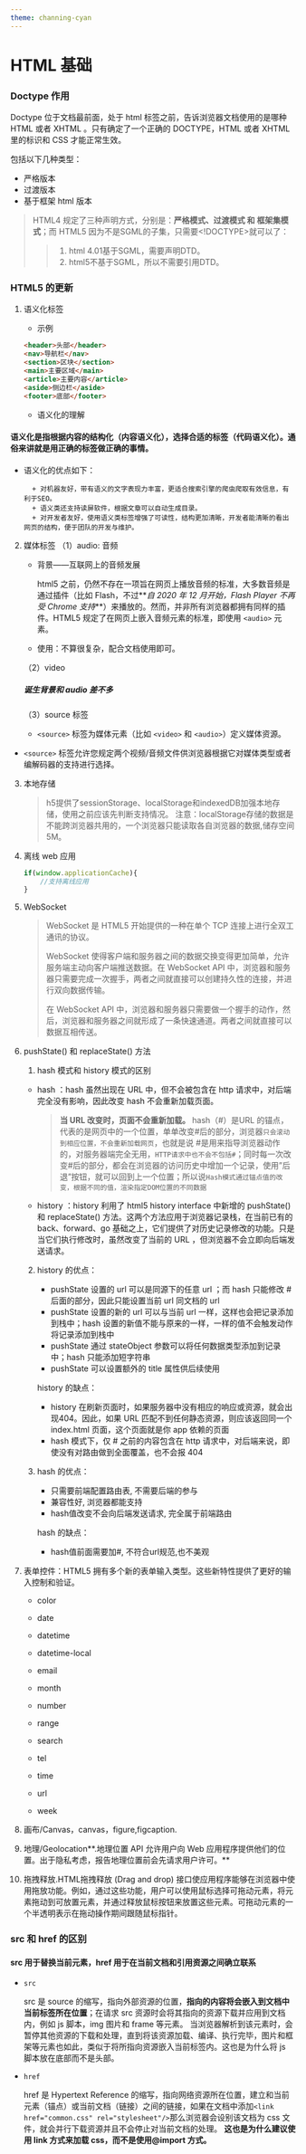 ```yaml
---
theme: channing-cyan
---
```


# HTML 基础

### Doctype 作用

Doctype 位于文档最前面，处于 html 标签之前，告诉浏览器文档使用的是哪种 HTML 或者 XHTML 。只有确定了一个正确的 DOCTYPE，HTML 或者 XHTML 里的标识和 CSS 才能正常生效。</br>

包括以下几种类型：

- 严格版本
- 过渡版本
- 基于框架 html 版本

> HTML4 规定了三种声明方式，分别是：**严格模式、过渡模式 和 框架集模式**；而 HTML5 因为不是SGML的子集，只需要<!DOCTYPE>就可以了：
>
> > 1. html 4.01基于SGML，需要声明DTD。
> > 2. html5不基于SGML，所以不需要引用DTD。

### HTML5 的更新

1. 语义化标签

   - 示例

   ```html
   <header>头部</header>
   <nav>导航栏</nav>
   <section>区块</section>
   <main>主要区域</main>
   <article>主要内容</article>
   <aside>侧边栏</aside>
   <footer>底部</footer>
   ```

   - 语义化的理解

#### 语义化是指根据内容的结构化（内容语义化），选择合适的标签（代码语义化）。通俗来讲就是⽤正确的标签做正确的事情。

- 语义化的优点如下：

        + 对机器友好，带有语义的⽂字表现⼒丰富，更适合搜索引擎的爬⾍爬取有效信息，有利于SEO。
        + 语义类还⽀持读屏软件，根据⽂章可以⾃动⽣成⽬录。
        + 对开发者友好，使⽤语义类标签增强了可读性，结构更加清晰，开发者能清晰的看出⽹⻚的结构，便于团队的开发与维护。

2. 媒体标签
   （1）audio: 音频

   - 背景——互联网上的音频发展

     html5 之前，仍然不存在一项旨在网页上播放音频的标准，大多数音频是通过插件（比如 Flash，不过**_自 2020 年 12 月开始，Flash Player 不再受 Chrome 支持_**）来播放的。然而，并非所有浏览器都拥有同样的插件。HTML5 规定了在网页上嵌入音频元素的标准，即使用 `<audio>` 元素。

   - 使用：不算很复杂，配合文档使用即可。
   
   （2）video
   
   ##### 	诞生背景和 audio 差不多
   
   （3）source 标签
   
   - `<source>` 标签为媒体元素（比如 `<video>` 和 `<audio>`）定义媒体资源。
- `<source>` 标签允许您规定两个视频/音频文件供浏览器根据它对媒体类型或者编解码器的支持进行选择。
	
3. 本地存储

   > h5提供了sessionStorage、localStorage和indexedDB加强本地存储，使用之前应该先判断支持情况。
   > 注意：localStorage存储的数据是不能跨浏览器共用的，一个浏览器只能读取各自浏览器的数据,储存空间5M。

4. 离线 web 应用

   ```js
   if(window.applicationCache){
       //支持离线应用
   }
   ```

5. WebSocket

   > WebSocket 是 HTML5 开始提供的一种在单个 TCP 连接上进行全双工通讯的协议。
   >
   > WebSocket 使得客户端和服务器之间的数据交换变得更加简单，允许服务端主动向客户端推送数据。在 WebSocket API 中，浏览器和服务器只需要完成一次握手，两者之间就直接可以创建持久性的连接，并进行双向数据传输。
   >
   > 在 WebSocket API 中，浏览器和服务器只需要做一个握手的动作，然后，浏览器和服务器之间就形成了一条快速通道。两者之间就直接可以数据互相传送。

6. pushState() 和 replaceState() 方法

   1. hash 模式和 history 模式的区别

     + hash ：hash 虽然出现在 URL 中，但不会被包含在 http 请求中，对后端完全没有影响，因此改变 hash 不会重新加载页面。

       > **当 URL 改变时，页面不会重新加载。** hash（#）是URL 的锚点，代表的是网页中的一个位置，单单改变#后的部分，浏览器`只会滚动到相应位置，不会重新加载网页`，也就是说 #是用来指导浏览器动作的，对服务器端完全无用，`HTTP请求中也不会不包括#`；同时每一次改变#后的部分，都会在浏览器的访问历史中增加一个记录，使用”后退”按钮，就可以回到上一个位置；所以说`Hash模式通过锚点值的改变，根据不同的值，渲染指定DOM位置的不同数据`

     + history ：history 利用了 html5 history interface 中新增的 pushState() 和 replaceState() 方法。这两个方法应用于浏览器记录栈，在当前已有的 back、forward、go 基础之上，它们提供了对历史记录修改的功能。只是当它们执行修改时，虽然改变了当前的 URL ，但浏览器不会立即向后端发送请求。

   2. history 的优点：

      - pushState 设置的 url 可以是同源下的任意 url ；而 hash 只能修改 # 后面的部分，因此只能设置当前 url 同文档的 url
      - pushState 设置的新的 url 可以与当前 url 一样，这样也会把记录添加到栈中；hash 设置的新值不能与原来的一样，一样的值不会触发动作将记录添加到栈中
      - pushState 通过 stateObject 参数可以将任何数据类型添加到记录中；hash 只能添加短字符串
      - pushState 可以设置额外的 title 属性供后续使用

      history 的缺点：

      - history 在刷新页面时，如果服务器中没有相应的响应或资源，就会出现404。因此，如果 URL 匹配不到任何静态资源，则应该返回同一个 index.html 页面，这个页面就是你 app 依赖的页面
      - hash 模式下，仅 # 之前的内容包含在 http 请求中，对后端来说，即使没有对路由做到全面覆盖，也不会报 404
      
   3. hash 的优点：

      - 只需要前端配置路由表, 不需要后端的参与
      - 兼容性好, 浏览器都能支持
      - hash值改变不会向后端发送请求, 完全属于前端路由

      hash 的缺点：

      - hash值前面需要加#, 不符合url规范,也不美观
   
7. 表单控件：HTML5 拥有多个新的表单输入类型。这些新特性提供了更好的输入控制和验证。

   + color

   + date

   + datetime

   + datetime-local

   + email

   + month

   + number

   + range

   + search

   + tel

   + time

   + url

   + week

8. 画布/Canvas，canvas，figure,figcaption.

9. 地理/Geolocation**.地理位置 API 允许用户向 Web 应用程序提供他们的位置。出于隐私考虑，报告地理位置前会先请求用户许可。**

10. 拖拽释放.HTML拖拽释放 (Drag and drop) 接口使应用程序能够在浏览器中使用拖放功能。例如，通过这些功能，用户可以使用鼠标选择可拖动元素，将元素拖动到可放置元素，并通过释放鼠标按钮来放置这些元素。可拖动元素的一个半透明表示在拖动操作期间跟随鼠标指针。

### src 和 href 的区别

#### src ⽤于替换当前元素，href ⽤于在当前⽂档和引⽤资源之间确⽴联系

- `src`

  src 是 source 的缩写，指向外部资源的位置，**指向的内容将会嵌⼊到⽂档中当前标签所在位置**；在请求 src 资源时会将其指向的资源下载并应⽤到⽂档内，例如 js 脚本，img 图⽚和 frame 等元素。
   当浏览器解析到该元素时，会暂停其他资源的下载和处理，直到将该资源加载、编译、执⾏完毕，图⽚和框架等元素也如此，类似于将所指向资源嵌⼊当前标签内。这也是为什么将 js 脚本放在底部⽽不是头部。

- `href`

  href 是 Hypertext Reference 的缩写，指向⽹络资源所在位置，建⽴和当前元素（锚点）或当前⽂档（链接）之间的链接，如果在⽂档中添加`<link href="common.css" rel="stylesheet"/>`那么浏览器会设别该文档为 css ⽂件，就会并⾏下载资源并且不会停⽌对当前⽂档的处理。 **这也是为什么建议使⽤ link ⽅式来加载 css，⽽不是使⽤@import ⽅式。**
